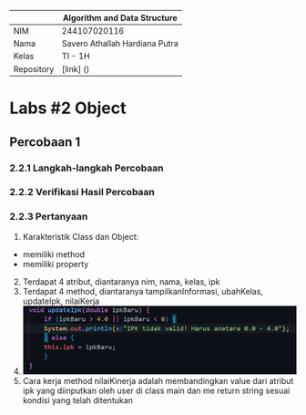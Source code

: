 
|  | Algorithm and Data Structure |
|--|--|
| NIM |  244107020116|
| Nama |  Savero Athallah Hardiana Putra |
| Kelas | TI - 1H |
| Repository | [link] () |

# Labs #2 Object

## Percobaan 1

### 2.2.1 Langkah-langkah Percobaan 

### 2.2.2 Verifikasi Hasil Percobaan 

### 2.2.3 Pertanyaan
1. Karakteristik Class dan Object:
- memiliki method
- memiliki property
2. Terdapat 4 atribut, diantaranya nim, nama, kelas, ipk
3. Terdapat 4 method, diantaranya tampilkanInformasi, ubahKelas, updateIpk, nilaiKerja
4. ![Screenshot](img/pertanyaan4.png)
5. Cara kerja method nilaiKinerja adalah membandingkan value dari atribut ipk yang diinputkan oleh user di class main dan me return string sesuai kondisi yang telah ditentukan






